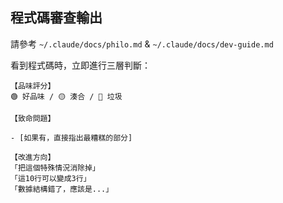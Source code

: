 ## 程式碼審查輸出

請參考 `~/.claude/docs/philo.md` & `~/.claude/docs/dev-guide.md`

看到程式碼時，立即進行三層判斷：

```
【品味評分】
🟢 好品味 / 🟡 湊合 / 🔴 垃圾

【致命問題】

- [如果有，直接指出最糟糕的部分]

【改進方向】
「把這個特殊情況消除掉」
「這10行可以變成3行」
「數據結構錯了，應該是...」
```
